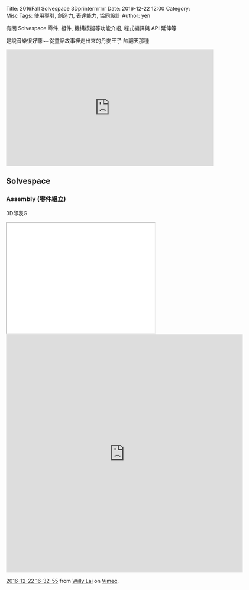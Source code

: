 Title: 2016Fall Solvespace 3Dprinterrrrrrr
Date: 2016-12-22 12:00
Category: Misc
Tags: 使用導引, 創造力, 表達能力, 協同設計
Author: yen

有關 Solvespace 零件, 組件, 機構模擬等功能介紹, 程式編譯與 API 延伸等

<!-- PELICAN_END_SUMMARY -->


是說音樂很好聽~~從童話故事裡走出來的丹麥王子
帥翻天那種
<iframe width="560" height="315" src="https://www.youtube.com/embed/yzGJBmgts40" frameborder="0" allowfullscreen></iframe>

## Solvespace


###  Assembly (零件組立)
3D印表G
<iframe src="./../data/GG.html" width="400" height="300"></iframe>
<iframe src="https://player.vimeo.com/video/196696473" width="640" height="645" frameborder="0" webkitallowfullscreen mozallowfullscreen allowfullscreen></iframe>
<p><a href="https://vimeo.com/196696473">2016-12-22 16-32-55</a> from <a href="https://vimeo.com/user46451216">Willy Lai</a> on <a href="https://vimeo.com">Vimeo</a>.</p>